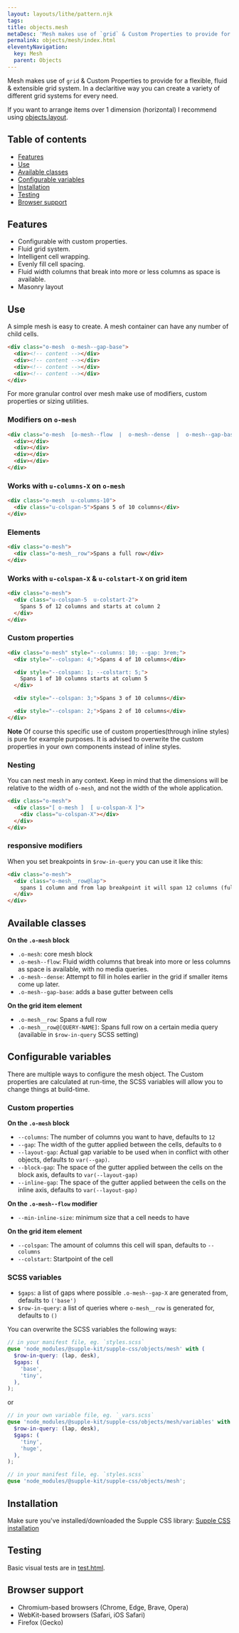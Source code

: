 ```yaml
---
layout: layouts/lithe/pattern.njk
tags:
title: objects.mesh
metaDesc: 'Mesh makes use of `grid` & Custom Properties to provide for a flexible, fluid & extensible grid system.'
permalink: objects/mesh/index.html
eleventyNavigation:
  key: Mesh
  parent: Objects
---
```


Mesh makes use of `grid` & Custom Properties to provide for a flexible, fluid & extensible grid system. In a declaritive way you can create a variety of different grid systems for every need.

If you want to arrange items over 1 dimension (horizontal) I recommend using [objects.layout](../layout).

## Table of contents

- [Features](#features)
- [Use](#use)
- [Available classes](#available-classes)
- [Configurable variables](#configurable-variables)
- [Installation](#installation)
- [Testing](#testing)
- [Browser support](#browser-support)

## Features

- Configurable with custom properties.
- Fluid grid system.
- Intelligent cell wrapping.
- Evenly fill cell spacing.
- Fluid width columns that break into more or less columns as space is available.
- Masonry layout

## Use

A simple mesh is easy to create. A mesh container can have any number of child cells.

```html
<div class="o-mesh  o-mesh--gap-base">
  <div><!-- content --></div>
  <div><!-- content --></div>
  <div><!-- content --></div>
  <div><!-- content --></div>
</div>
```

For more granular control over mesh make use of modifiers, custom properties or sizing utilities.

### Modifiers on `o-mesh`

```html
<div class="o-mesh  [o-mesh--flow  |  o-mesh--dense  |  o-mesh--gap-base]">
  <div></div>
  <div></div>
  <div></div>
  <div></div>
</div>
```

### Works with `u-columns-X` on `o-mesh`

```html
<div class="o-mesh  u-columns-10">
  <div class="u-colspan-5">Spans 5 of 10 columns</div>
</div>
```

### Elements

```html
<div class="o-mesh">
  <div class="o-mesh__row">Spans a full row</div>
</div>
```

### Works with `u-colspan-X` & `u-colstart-X` on grid item

```html
<div class="o-mesh">
  <div class="u-colspan-5  u-colstart-2">
    Spans 5 of 12 columns and starts at column 2
  </div>
</div>
```

### Custom properties

```html
<div class="o-mesh" style="--columns: 10; --gap: 3rem;">
  <div style="--colspan: 4;">Spans 4 of 10 columns</div>

  <div style="--colspan: 1; --colstart: 5;">
    Spans 1 of 10 columns starts at column 5
  </div>

  <div style="--colspan: 3;">Spans 3 of 10 columns</div>

  <div style="--colspan: 2;">Spans 2 of 10 columns</div>
</div>
```

**Note** Of course this specific use of custom properties(through inline styles) is pure for example purposes. It is advised to overwrite the custom properties in your own components instead of inline styles.

### Nesting

You can nest mesh in any context. Keep in mind that the dimensions will be relative to the width of `o-mesh`, and not the width of the whole application.

```html
<div class="o-mesh">
  <div class="[ o-mesh ]  [ u-colspan-X ]">
    <div class="u-colspan-X"></div>
  </div>
</div>
```

### responsive modifiers

When you set breakpoints in `$row-in-query` you can use it like this:

```html
<div class="o-mesh">
  <div class="o-mesh__row@lap">
    spans 1 column and from lap breakpoint it will span 12 columns (full row).
  </div>
</div>
```

## Available classes

**On the `.o-mesh` block**

- `.o-mesh`: core mesh block
- `.o-mesh--flow`: Fluid width columns that break into more or less columns as space is available, with no media queries.
- `.o-mesh--dense`: Attempt to fill in holes earlier in the grid if smaller items come up later.
- `.o-mesh--gap-base`: adds a base gutter between cells

**On the grid item element**

- `.o-mesh__row`: Spans a full row
- `.o-mesh__row@[QUERY-NAME]`: Spans full row on a certain media query (available in `$row-in-query` SCSS setting)

## Configurable variables

There are multiple ways to configure the mesh object. The Custom properties are calculated at run-time, the SCSS variables will allow you to change things at build-time.

### Custom properties

**On the `.o-mesh` block**

- `--columns`: The number of columns you want to have, defaults to `12`
- `--gap`: The width of the gutter applied between the cells, defaults to `0`
- `--layout-gap`: Actual gap variable to be used when in conflict with other objects, defaults to `var(--gap)`.
- `--block-gap`: The space of the gutter applied between the cells on the block axis, defaults to `var(--layout-gap)`
- `--inline-gap`: The space of the gutter applied between the cells on the inline axis, defaults to `var(--layout-gap)`

**On the `.o-mesh--flow` modifier**

- `--min-inline-size`: minimum size that a cell needs to have

**On the grid item element**

- `--colspan`: The amount of columns this cell will span, defaults to `--columns`
- `--colstart`: Startpoint of the cell

### SCSS variables

- `$gaps`: a list of gaps where possible `.o-mesh--gap-X` are generated from, defaults to `('base')`
- `$row-in-query`: a list of queries where `o-mesh__row` is generated for, defaults to `()`

You can overwrite the SCSS variables the following ways:

```scss
// in your manifest file, eg. `styles.scss`
@use 'node_modules/@supple-kit/supple-css/objects/mesh' with (
  $row-in-query: (lap, desk),
  $gaps: (
    'base',
    'tiny',
  ),
);
```

or

```scss
// in your own variable file, eg. `_vars.scss`
@use 'node_modules/@supple-kit/supple-css/objects/mesh/variables' with (
  $row-in-query: (lap, desk),
  $gaps: (
    'tiny',
    'huge',
  ),
);

// in your manifest file, eg. `styles.scss`
@use 'node_modules/@supple-kit/supple-css/objects/mesh';
```

## Installation

Make sure you've installed/downloaded the Supple CSS library: [Supple CSS installation](../../#installation)

## Testing

Basic visual tests are in [test.html](https://supple-kit.github.io/supple-css/objects/mesh/test.html).

## Browser support

- Chromium-based browsers (Chrome, Edge, Brave, Opera)
- WebKit-based browsers (Safari, iOS Safari)
- Firefox (Gecko)
